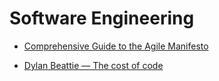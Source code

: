 # Software Engineering

- [Comprehensive Guide to the Agile Manifesto](https://www.smartsheet.com/comprehensive-guide-values-principles-agile-manifesto)

- [Dylan Beattie — The cost of code](https://www.youtube.com/watch?v=001SxQCEuv8)
